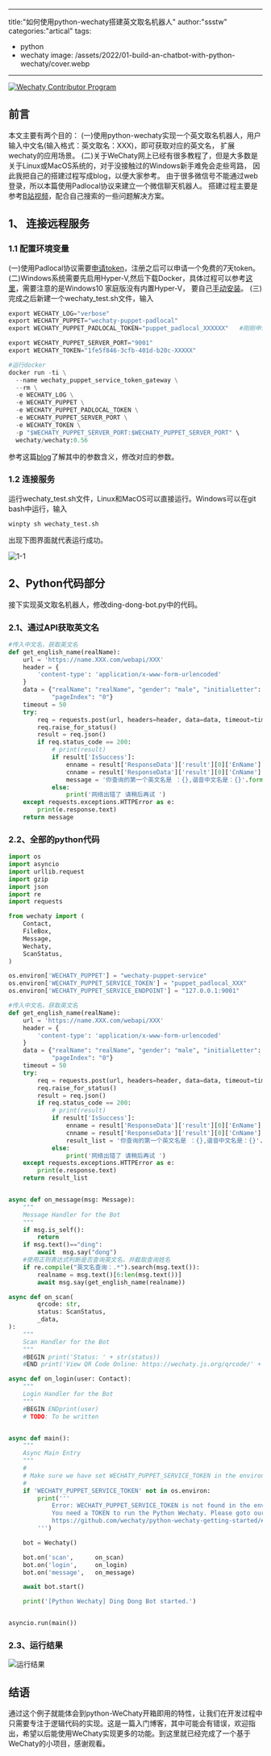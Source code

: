 ---
title:"如何使用python-wechaty搭建英文取名机器人"
author:"ssstw"
categories:"artical"
tags:
 - python
 - wechaty 
 image: /assets/2022/01-build-an-chatbot-with-python-wechaty/cover.webp
 ---

[![Wechaty Contributor Program](https://img.shields.io/badge/Wechaty-Contributor%20Program-green.svg)](https://wechaty.js.org/docs/contributing/)

## 前言
本文主要有两个目的：
(一)使用python-wechaty实现一个英文取名机器人，用户输入中文名(输入格式：英文取名：XXX)，即可获取对应的英文名，
扩展wechaty的应用场景。
(二)关于WeChaty网上已经有很多教程了，但是大多数是关于Linux或MacOS系统的，对于没接触过的Windows新手难免会走些弯路，
因此我把自己的搭建过程写成blog，以便大家参考。
由于很多微信号不能通过web登录，所以本篇使用Padlocal协议来建立一个微信聊天机器人。
搭建过程主要是参考[B站视频](https://www.bilibili.com/video/BV1BB4y1A714?from=search&seid=7669334820557139832&spm_id_from=333.337.0.0)，配合自己搜索的一些问题解决方案。

## 1、 连接远程服务
### 1.1 配置环境变量
(一)使用Padlocal协议需要[申请token](http://pad-local.com/)，注册之后可以申请一个免费的7天token。
(二)Windows系统需要先启用Hyper-V,然后下载Docker，具体过程可以参考[这里](https://www.runoob.com/docker/windows-docker-install.html)，需要注意的是Windows10 家庭版没有内置Hyper-V，
要自己[手动安装](https://zhuanlan.zhihu.com/p/356396288)。
(三)完成之后新建一个wechaty_test.sh文件，输入
```python
export WECHATY_LOG="verbose"
export WECHATY_PUPPET="wechaty-puppet-padlocal"
export WECHATY_PUPPET_PADLOCAL_TOKEN="puppet_padlocal_XXXXXX"   #刚刚申请的token

export WECHATY_PUPPET_SERVER_PORT="9001"
export WECHATY_TOKEN="1fe5f846-3cfb-401d-b20c-XXXXX"

#运行docker
docker run -ti \
  --name wechaty_puppet_service_token_gateway \
  --rm \
  -e WECHATY_LOG \
  -e WECHATY_PUPPET \
  -e WECHATY_PUPPET_PADLOCAL_TOKEN \
  -e WECHATY_PUPPET_SERVER_PORT \
  -e WECHATY_TOKEN \
  -p "$WECHATY_PUPPET_SERVER_PORT:$WECHATY_PUPPET_SERVER_PORT" \
  wechaty/wechaty:0.56
  ```
参考这篇[blog](https://wechaty.js.org/2021/02/03/python-wechaty-for-padlocal-puppet-service/)了解其中的参数含义，修改对应的参数。

### 1.2 连接服务 
运行wechaty_test.sh文件，Linux和MacOS可以直接运行。Windows可以在git bash中运行，输入
```
winpty sh wechaty_test.sh
```
出现下图界面就代表运行成功。

![1-1](/assets/2022/01-build-an-chatbot-with-python-wechaty/1-1.webp)

## 2、Python代码部分
接下实现英文取名机器人，修改ding-dong-bot.py中的代码。
### 2.1、通过API获取英文名
```python
#传入中文名，获取英文名
def get_english_name(realName):
    url = 'https://name.XXX.com/webapi/XXX'
    header = {
        'content-type': 'application/x-www-form-urlencoded'
    }
    data = {"realName": "realName", "gender": "male", "initialLetter": "", "spell": "0", "pronounce": "0", "popularity": "1",
            "pageIndex": "0"}
    timeout = 50
    try:
        req = requests.post(url, headers=header, data=data, timeout=timeout)  # 发post请求
        req.raise_for_status()
        result = req.json()
        if req.status_code == 200:
            # print(result)
            if result['IsSuccess']:
                enname = result['ResponseData']['result'][0]['EnName']
                cnname = result['ResponseData']['result'][0]['CnName']
                message = '你查询的第一个英文名是 ：{},谐音中文名是：{}'.format(enname, ' '.join(cnname))
            else:
                print('网络出错了 请稍后再试 ')
    except requests.exceptions.HTTPError as e:
        print(e.response.text)
    return message
```
### 2.2、全部的python代码
```python
import os
import asyncio
import urllib.request
import gzip
import json
import re
import requests

from wechaty import (
    Contact,
    FileBox,
    Message,
    Wechaty,
    ScanStatus,
)

os.environ['WECHATY_PUPPET'] = "wechaty-puppet-service"
os.environ['WECHATY_PUPPET_SERVICE_TOKEN'] = "puppet_padlocal_XXX"
os.environ['WECHATY_PUPPET_SERVICE_ENDPOINT'] = "127.0.0.1:9001"

#传入中文名，获取英文名
def get_english_name(realName):
    url = 'https://name.XXX.com/webapi/XXX'
    header = {
        'content-type': 'application/x-www-form-urlencoded'
    }
    data = {"realName": "realName", "gender": "male", "initialLetter": "", "spell": "0", "pronounce": "0", "popularity": "1",
            "pageIndex": "0"}
    timeout = 50
    try:
        req = requests.post(url, headers=header, data=data, timeout=timeout)  # 发post请求
        req.raise_for_status()
        result = req.json()
        if req.status_code == 200:
            # print(result)
            if result['IsSuccess']:
                enname = result['ResponseData']['result'][0]['EnName']
                cnname = result['ResponseData']['result'][0]['CnName']
                result_list = '你查询的第一个英文名是 ：{},谐音中文名是：{}'.format(enname, ' '.join(cnname))
            else:
                print('网络出错了 请稍后再试 ')
    except requests.exceptions.HTTPError as e:
        print(e.response.text)
    return result_list


async def on_message(msg: Message):
    """
    Message Handler for the Bot
    """
    if msg.is_self():
        return
    if msg.text()=="ding":
        await  msg.say("dong")
    #使用正则表达式判断是否查询英文名，并截取查询姓名
    if re.compile("英文名查询：.*").search(msg.text()):
        realname = msg.text()[6:len(msg.text())]
        await msg.say(get_english_name(realname))

async def on_scan(
        qrcode: str,
        status: ScanStatus,
        _data,
):
    """
    Scan Handler for the Bot
    """
    #BEGIN print('Status: ' + str(status))
    #END print('View QR Code Online: https://wechaty.js.org/qrcode/' + qrcode)

async def on_login(user: Contact):
    """
    Login Handler for the Bot
    """
    #BEGIN ENDprint(user)
    # TODO: To be written


async def main():
    """
    Async Main Entry
    """
    #
    # Make sure we have set WECHATY_PUPPET_SERVICE_TOKEN in the environment variables.
    #
    if 'WECHATY_PUPPET_SERVICE_TOKEN' not in os.environ:
        print('''
            Error: WECHATY_PUPPET_SERVICE_TOKEN is not found in the environment variables
            You need a TOKEN to run the Python Wechaty. Please goto our README for details
            https://github.com/wechaty/python-wechaty-getting-started/#wechaty_puppet_service_token
        ''')

    bot = Wechaty()

    bot.on('scan',      on_scan)
    bot.on('login',     on_login)
    bot.on('message',   on_message)

    await bot.start()

    print('[Python Wechaty] Ding Dong Bot started.')


asyncio.run(main())

```
### 2.3、运行结果
![运行结果](/assets/2022/01-build-an-chatbot-with-python-wechaty/2-1.webp)

## 结语

通过这个例子就能体会到python-WeChaty开箱即用的特性，让我们在开发过程中只需要专注于逻辑代码的实现。这是一篇入门博客，其中可能会有错误，欢迎指出，希望以后能使用WeChaty实现更多的功能。到这里就已经完成了一个基于WeChaty的小项目，感谢观看。